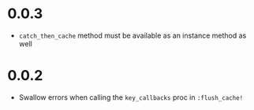 # 0.0.3

- `catch_then_cache` method must be available as an instance method as well

# 0.0.2

- Swallow errors when calling the `key_callbacks` proc in `:flush_cache!`
